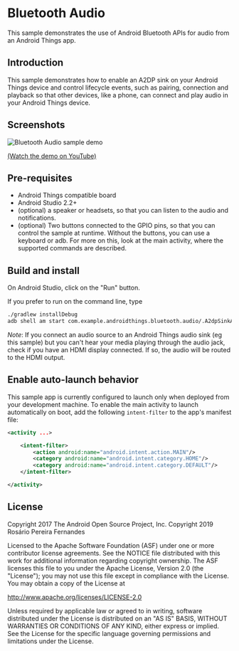 # Bluetooth Audio

This sample demonstrates the use of Android Bluetooth APIs for audio from an
Android Things app.

## Introduction

This sample demonstrates how to enable an A2DP sink on your Android Things device
and control lifecycle events, such as pairing, connection and playback so that
other devices, like a phone, can connect and play audio in your Android Things device.

## Screenshots

![Bluetooth Audio sample demo][demo-gif]

[(Watch the demo on YouTube)][demo-yt]

## Pre-requisites

- Android Things compatible board
- Android Studio 2.2+
- (optional) a speaker or headsets, so that you can listen to the audio and
  notifications.
- (optional) Two buttons connected to the GPIO pins, so that you can control the
  sample at runtime. Without the buttons, you can use a keyboard or adb. For
  more on this, look at the main activity, where the supported commands are
  described.

## Build and install

On Android Studio, click on the "Run" button.

If you prefer to run on the command line, type

```bash
./gradlew installDebug
adb shell am start com.example.androidthings.bluetooth.audio/.A2dpSinkActivity
```

_Note_: If you connect an audio source to an Android Things audio sink (eg this
sample) but you can't hear your media playing through the audio jack, check if
you have an HDMI display connected. If so, the audio will be routed to the HDMI
output.

## Enable auto-launch behavior

This sample app is currently configured to launch only when deployed from your
development machine. To enable the main activity to launch automatically on boot,
add the following `intent-filter` to the app's manifest file:

```xml
<activity ...>

    <intent-filter>
        <action android:name="android.intent.action.MAIN"/>
        <category android:name="android.intent.category.HOME"/>
        <category android:name="android.intent.category.DEFAULT"/>
    </intent-filter>

</activity>
```

## License

Copyright 2017 The Android Open Source Project, Inc.
Copyright 2019 Rosário Pereira Fernandes

Licensed to the Apache Software Foundation (ASF) under one or more contributor
license agreements.  See the NOTICE file distributed with this work for
additional information regarding copyright ownership.  The ASF licenses this
file to you under the Apache License, Version 2.0 (the "License"); you may not
use this file except in compliance with the License.  You may obtain a copy of
the License at

  http://www.apache.org/licenses/LICENSE-2.0

Unless required by applicable law or agreed to in writing, software
distributed under the License is distributed on an "AS IS" BASIS, WITHOUT
WARRANTIES OR CONDITIONS OF ANY KIND, either express or implied.  See the
License for the specific language governing permissions and limitations under
the License.

[demo-yt]: https://www.youtube.com/watch?v=EDV_DaspP60&list=PLWz5rJ2EKKc-GjpNkFe9q3DhE2voJscDT&index=2
[demo-gif]: demo1.gif

